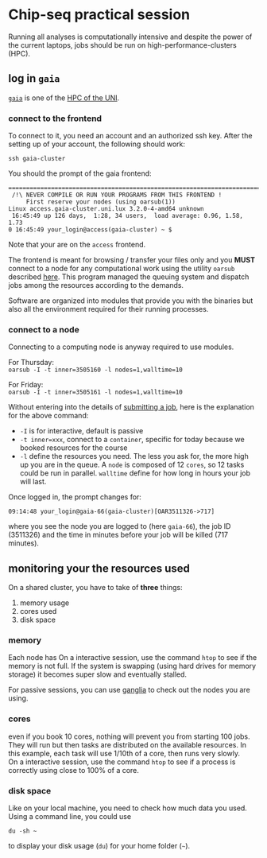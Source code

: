 # Chip-seq practical session

Running all analyses is computationally intensive and despite the power of the current laptops, jobs should be run on high-performance-clusters (HPC).

## log in `gaia`

[`gaia`](https://hpc.uni.lu/systems/gaia/) is one of the [HPC of the UNI](https://hpc.uni.lu).

### connect to the frontend

To connect to it, you need an account and an authorized ssh key. After the setting up of your account, the following should work:

```
ssh gaia-cluster
```

You should the prompt of the gaia frontend:
```
===============================================================================
 /!\ NEVER COMPILE OR RUN YOUR PROGRAMS FROM THIS FRONTEND !
     First reserve your nodes (using oarsub(1))
Linux access.gaia-cluster.uni.lux 3.2.0-4-amd64 unknown
 16:45:49 up 126 days,  1:28, 34 users,  load average: 0.96, 1.58, 1.73
0 16:45:49 your_login@access(gaia-cluster) ~ $
```
Note that your are on the `access` frontend.

The frontend is meant for browsing / transfer your files only and you **MUST** connect to a node for any computational work using the utility `oarsub` described [here](https://hpc.uni.lu/users/docs/oar.html). This program managed the queuing system and dispatch jobs among the resources according to the demands.

 Software are organized into modules that provide you with the binaries but also all the environment required for their running processes.

### connect to a node

Connecting to a computing node is anyway required to use modules.

For Thursday:  
`oarsub -I -t inner=3505160 -l nodes=1,walltime=10`

For Friday:  
`oarsub -I -t inner=3505161 -l nodes=1,walltime=10`

Without entering into the details of [submitting a job](https://hpc.uni.lu/users/docs/oar.html#request-hierarchical-resources-with-oarsub), here is the explanation for the above command:

- `-I` is for interactive, default is passive
- `-t inner=xxx`, connect to a `container`, specific for today because we booked resources for the course
- `-l` define the resources you need. The less you ask for, the more high up you are in the queue. A `node` is composed of 12 `cores`, so 12 tasks could be run in parallel. `walltime` define for how long in hours your job will last.

Once logged in, the prompt changes for:
```
09:14:48 your_login@gaia-66(gaia-cluster)[OAR3511326->717]
```

where you see the node you are logged to (here `gaia-66`), the job ID (3511326) and the time in minutes before your job will be killed (717 minutes).

## monitoring your the resources used

On a shared cluster, you have to take of **three** things:
1. memory usage
2. cores used
3. disk space

### memory

Each node has
On a interactive session, use the command `htop` to see if the memory is not full. If the system is swapping (using hard drives for memory storage) it becomes super slow and eventually stalled.

For passive sessions, you can use [ganglia](https://hpc.uni.lu/gaia/ganglia/) to check out the nodes you are using.

### cores

even if you book 10 cores, nothing will prevent you from starting 100 jobs. They will run but then tasks are distributed on the available resources. In this example, each task will use 1/10th of a core, then runs very slowly.  
On a interactive session, use the command `htop` to see if a process is correctly using close to 100% of a core.

### disk space

Like on your local machine, you need to check how much data you used.
Using a command line, you could use
```
du -sh ~
```

to display your disk usage (`du`) for your home folder (`~`).
